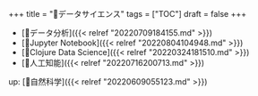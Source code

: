 +++
title = "📂データサイエンス"
tags = ["TOC"]
draft = false
+++

-   [📝データ分析]({{< relref "20220709184155.md" >}})
-   [📝Jupyter Notebook]({{< relref "20220804104948.md" >}})
-   [📝Clojure Data Science]({{< relref "20220324181510.md" >}})
-   [📁人工知能]({{< relref "20220716200713.md" >}})

up: [📁自然科学]({{< relref "20220609055123.md" >}})
